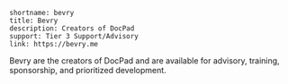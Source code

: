 ```
shortname: bevry
title: Bevry
description: Creators of DocPad
support: Tier 3 Support/Advisory
link: https://bevry.me
```

Bevry are the creators of DocPad and are available for advisory, training, sponsorship, and prioritized development.
